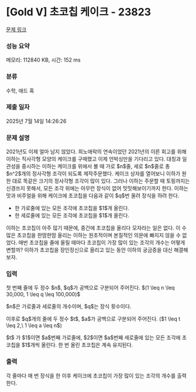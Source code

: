# [Gold V] 초코칩 케이크 - 23823 

[문제 링크](https://www.acmicpc.net/problem/23823) 

### 성능 요약

메모리: 112840 KB, 시간: 152 ms

### 분류

수학, 애드 혹

### 제출 일자

2025년 7월 14일 14:26:26

### 문제 설명

<p>2021년도 이제 얼마 남지 않았다. 희노애락의 연속이었던 2021년의 이른 회고를 위해 이하는 직사각형 모양의 케이크를 구매했고 이제 언박싱만을 기다리고 있다. 대칭과 일관성을 중시하는 이하는 케이크를 위에서 볼 때 가로 $n$줄, 세로 $n$줄로 총 $n^2$개의 정사각형 조각이 되도록 제작주문했다. 케이크 상자를 열어보니 이하가 원한 대로 똑같은 크기의 정사각형 조각이 많이 있다. 그러나 이하는 주문할 때 토핑까지는 신경쓰지 못해서, 모든 조각 위에는 아무런 장식이 없어 밋밋해보이기까지 한다. 이하는 맛과 비주얼을 위해 케이크에 초코칩을 다음과 같이 $q$번 올려 장식을 하려 한다.</p>

<ul>
	<li>한 가로줄에 있는 모든 조각에 초코칩을 $1$개 올린다.</li>
	<li>한 세로줄에 있는 모든 조각에 초코칩을 $1$개 올린다.</li>
</ul>

<p>이하는 초코칩이 아주 많기 때문에, 중간에 초코칩을 올리다 모자라는 일은 없다. 이 수많은 초코칩을 한땀한땀 올리는 이하는 원초적이며 본질적인 의문에 빠지지 않을 수 없었다. 매번 초코칩을 줄에 올릴 때마다 초코칩이 가장 많이 있는 조각의 개수는 어떻게 변할까? 이하가 초코칩을 장인정신으로 올리고 있는 동안 이하의 궁금증을 대신 해결해보자.</p>

### 입력 

 <p>첫 번째 줄에 두 정수 $n$, $q$가 공백으로 구분되어 주어진다. $(1 \leq n \leq 30,000, 1 \leq q \leq 100,000)$</p>

<p>$n$은 가로줄과 세로줄의 개수이며, $q$는 장식 횟수이다.</p>

<p>이후로 $q$개의 줄에 두 정수 $t$, $a$가 공백으로 구분되어 주어진다. ($1 \leq t \leq 2,\ 1 \leq a \leq n$)</p>

<p>$t$ 가 $1$이면 $a$번째 가로줄에, $2$이면 $a$번째 세로줄에 있는 모든 조각에 초코칩을 $1$개씩 올린다. 한 번 올린 초코칩은 계속 유지된다.</p>

### 출력 

 <p>각 줄마다 매 번 장식을 한 이후 케이크에 초코칩이 가장 많이 있는 조각의 개수를 출력한다.</p>

